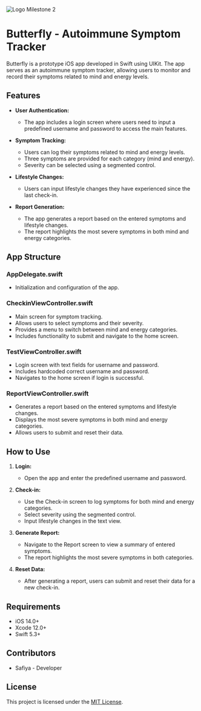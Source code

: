 ![Logo Milestone 2](https://github.com/safiyamak/Butterfly/assets/146744427/39245ec1-2543-4f02-bf39-7dd8cb02893b)

# Butterfly - Autoimmune Symptom Tracker

Butterfly is a prototype iOS app developed in Swift using UIKit. The app serves as an autoimmune symptom tracker, allowing users to monitor and record their symptoms related to mind and energy levels.

## Features

- **User Authentication:**
  - The app includes a login screen where users need to input a predefined username and password to access the main features.

- **Symptom Tracking:**
  - Users can log their symptoms related to mind and energy levels.
  - Three symptoms are provided for each category (mind and energy).
  - Severity can be selected using a segmented control.

- **Lifestyle Changes:**
  - Users can input lifestyle changes they have experienced since the last check-in.

- **Report Generation:**
  - The app generates a report based on the entered symptoms and lifestyle changes.
  - The report highlights the most severe symptoms in both mind and energy categories.

## App Structure

### AppDelegate.swift
- Initialization and configuration of the app.

### CheckinViewController.swift
- Main screen for symptom tracking.
- Allows users to select symptoms and their severity.
- Provides a menu to switch between mind and energy categories.
- Includes functionality to submit and navigate to the home screen.

### TestViewController.swift
- Login screen with text fields for username and password.
- Includes hardcoded correct username and password.
- Navigates to the home screen if login is successful.

### ReportViewController.swift
- Generates a report based on the entered symptoms and lifestyle changes.
- Displays the most severe symptoms in both mind and energy categories.
- Allows users to submit and reset their data.

## How to Use

1. **Login:**
   - Open the app and enter the predefined username and password.

2. **Check-in:**
   - Use the Check-in screen to log symptoms for both mind and energy categories.
   - Select severity using the segmented control.
   - Input lifestyle changes in the text view.

3. **Generate Report:**
   - Navigate to the Report screen to view a summary of entered symptoms.
   - The report highlights the most severe symptoms in both categories.

4. **Reset Data:**
   - After generating a report, users can submit and reset their data for a new check-in.

## Requirements

- iOS 14.0+
- Xcode 12.0+
- Swift 5.3+

## Contributors

- Safiya - Developer

## License

This project is licensed under the [MIT License](LICENSE.md).

